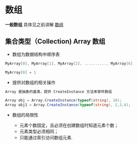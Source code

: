# 数组

**一般数组** 具体见之前讲解 [数组](../../00.Fundamental/05.复杂的变量类型/03.数组.md)

## 集合类型（Collection) Array 数组

- 数组为数据结构中顺序表

```C#
MyArray[0], MyArray[1], MyArray[2], .........., MyArray[6]

MyArray[0] = 1
```

- 提供对数组的相关操作

```C#
Array 是抽象的基类，提供 CreateInstance 方法来穿件数组

Array obj = Array.CreateInstance(typeof(string), 10);
Array obj1 = Array.CreateInstance(typeof(string), 2,3,4);
```

- 数组的局限性

    - 元素个数固定，且必须在创建数组时知道元素个数；
    - 元素类型必须相同；
    - 只能通过索引访问数组元素.
